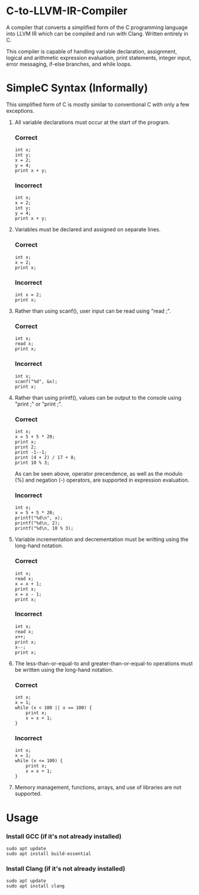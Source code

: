 # C-to-LLVM-IR-Compiler
A compiler that converts a simplified form of the C programming language into LLVM IR which can be compiled and run with Clang. Written entirely in C.

This compiler is capable of handling variable declaration, assignment, logical and arithmetic expression evaluation, print statements, integer input, error messaging, if-else branches, and while loops.

# SimpleC Syntax (Informally)
This simplified form of C is mostly similar to conventional C with only a few exceptions.

1.	All variable declarations must occur at the start of the program.
	### Correct
	```
	int x;
	int y;
	x = 2;
	y = 4;
	print x + y;
	```
	### Incorrect
	```
	int x;
	x = 2;
	int y;
	y = 4;
	print x + y;
	```
2.	Variables must be declared and assigned on separate lines.
	### Correct
	```
	int x;
	x = 2;
	print x;
	```
	### Incorrect
	```
	int x = 2;
	print x;
	```
3.	Rather than using scanf(), user input can be read using "read <variable name>;".
	### Correct
	```
	int x;
	read x;
	print x;
	```
	### Incorrect
	```
	int x;
	scanf("%d", &x);
	print x;
	```
4.	Rather than using printf(), values can be output to the console using "print <variable name>;" or "print <numerical expression>;".
	### Correct
	```
	int x;
	x = 5 + 5 * 20;
	print x;
	print 2;
	print -1--1;
	print (4 + 2) / 17 + 8;
	print 10 % 3;
	```
	As can be seen above, operator precendence, as well as the modulo (%) and negation (-) operators, are supported in expression evaluation.
	### Incorrect
	```
	int x;
	x = 5 + 5 * 20;
	printf("%d\n", x);
	printf("%d\n, 2);
	printf("%d\n, 10 % 3);
	```
5.	Variable incrementation and decrementation must be writting using the long-hand notation.
	### Correct
	```
	int x;
	read x;
	x = x + 1;
	print x;
	x = x - 1;
	print x;
	```
	### Incorrect
	```
	int x;
	read x;
	x++;
	print x;
	x--;
	print x;
	```
6.	The less-than-or-equal-to and greater-than-or-equal-to operations must be written using the long-hand notation.
	### Correct
	```
	int x;
	x = 1;
	while (x < 100 || x == 100) {
		print x;
		x = x + 1;
	}
	```
	### Incorrect
	```
	int x;
	x = 1;
	while (x <= 100) {
		print x;
		x = x + 1;
	}
	```
7.	Memory management, functions, arrays, and use of libraries are not supported.
# Usage
### Install GCC (if it's not already installed)
```
sudo apt update
sudo apt install build-essential
```
### Install Clang (if it's not already installed)
```
sudo apt update
sudo apt install clang
```
	
